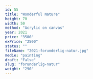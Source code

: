 ```yaml
---
id: 55
title: "Wonderful Nature"
height: 70
width: 50
method: "Acrylic on canvas"
year: 2021
price: "3500"
exPrice: "2500"
status: ""
fileName: "2021-forunderlig-natur.jpg"
medie: "painting"
draft: "False"
slug: "forunderlig-natur"
weight: "290"
---
```

